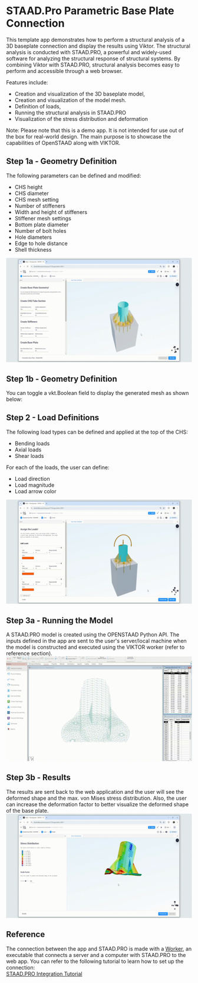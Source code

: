 # STAAD.Pro Parametric Base Plate Connection
This template app demonstrates how to perform a structural analysis of a 3D baseplate connection and display the results using Viktor. The structural analysis is conducted with STAAD.PRO, a powerful and widely-used software for analyzing the structural response of structural systems. By combining Viktor with STAAD.PRO, structural analysis becomes easy to perform and accessible through a web browser.

Features include:

- Creation and visualization of the 3D baseplate model,
- Creation and visualization of the model mesh.
- Definition of loads,
- Running the structural analysis in STAAD.PRO
- Visualization of the stress distribution and deformation

Note:
Please note that this is a demo app. It is not intended for use out of the box for real-world design. The main purpose is to showcase the capabilities of OpenSTAAD along with VIKTOR.

## Step 1a - Geometry Definition
The following parameters can be defined and modified:
- CHS height
- CHS diameter
- CHS mesh setting
- Number of stiffeners
- Width and height of stiffeners
- Stiffener mesh settings 
- Bottom plate diameter 
- Number of bolt holes
- Hole diameters
- Edge to hole distance 
- Shell thickness

![Step 1 Animation](assets/step1.gif)


## Step 1b - Geometry Definition
You can toggle a vkt.Boolean field to display the generated mesh as shown below:

## Step 2 - Load Definitions 
The following load types can be defined and applied at the top of the CHS:
- Bending loads
- Axial loads
- Shear loads

For each of the loads, the user can define:
- Load direction 
- Load magnitude
- Load arrow color 

![Step 2 Animation](assets/step1_2.gif)


## Step 3a - Running the Model 
A STAAD.PRO model is created using the OPENSTAAD Python API. The inputs defined in the app are sent to the user's server/local machine when the model is constructed and executed using the VIKTOR worker (refer to reference section).
![Step 3a Animation](assets/step2_1.gif)

## Step 3b - Results 
The results are sent back to the web application and the user will see the deformed shape and the max. von Mises stress distribution. Also, the user can increase the deformation factor to better visualize the deformed shape of the base plate.
![Step 3b Animation](assets/step2.gif)

## Reference 
The connection between the app and STAAD.PRO is made with a [Worker](https://docs.viktor.ai/docs/create-apps/software-integrations/staadpro/), an executable that connects a server and a computer with STAAD.PRO to the web app. You can refer to the following tutorial to learn how to set up the connection:  
[STAAD.PRO Integration Tutorial](https://docs.viktor.ai/docs/tutorials/integrate-staadpro/)

